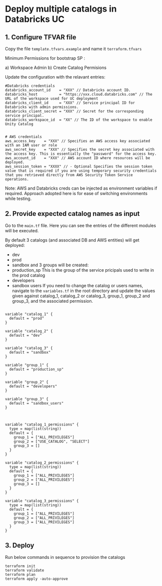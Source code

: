 # Deploy multiple catalogs in Databricks UC

## 1. **Configure TFVAR file**

Copy the file `template.tfvars.example` and name it `terraform.tfvars`

Minimum Permissions for bootstrap SP :

a) Workspace Admin
b) Create Catalog Permisions

Update the configuration with the relavant entries:

```
#Databricks credentials
databricks_account_id    = "XXX" // Databricks account ID.
databricks_host          = "https://xxx.cloud.databricks.com" // The URL of the workspace used for UC deployment
databricks_client_id     = "XXX" // Service principal ID for Databricks with admin permissions.
databricks_client_secret = "XXX" // Secret for the corresponding service principal.
databricks_workspace_id  = "XX" // The ID of the workspace to enable Unity Catalog


# AWS credentials
aws_access_key    = "XXX" // Specifies an AWS access key associated with an IAM user or role
aws_secret_key    = "XXX" // Specifies the secret key associated with the access key. This is essentially the "password" for the access key.
aws_account_id    = "XXX" // AWS account ID where resources will be deployed.
aws_session_token = "XXXX" // - Optional Specifies the session token value that is required if you are using temporary security credentials that you retrieved directly from AWS Security Token Service operations.

```

Note: AWS and Databricks creds can be injected as environment variables if required. Approach adopted here is for ease of switching environments while testing.

## 2. **Provide expected catalog names as input**

Go to the `main.tf` file. Here you can see the entries of the different modules will be executed.

By default 3 catalogs (and associated DB and AWS entities) will get deployed:
- dev
- prod
- sandbox
and 3 groups will be created: 
- production_sp This is the group of the service pricipals used to write in the prod catalog
- developers
- sandbox users 
If you need to change the catalog or users names, navigate to the `variables.tf` in the root directory and update the values given against catalog_1, catalog_2 or catalog_3, group_1, group_2 and group_3, and the associated permission.


```

variable "catalog_1" {
  default = "prod"
}

variable "catalog_2" {
  default = "dev"
}

variable "catalog_3" {
  default = "sandbox"
}

variable "group_1" {
  default = "production_sp"
}

variable "group_2" {
  default = "developers"
}

variable "group_3" {
  default = "sandbox_users"
}



variable "catalog_1_permissions" {
  type = map(list(string))
  default = {
    group_1 = ["ALL_PRIVILEGES"]
    group_2 = ["USE_CATALOG", "SELECT"]
    group_3 = []
  }
}

variable "catalog_2_permissions" {
  type = map(list(string))
  default = {
    group_1 = ["ALL_PRIVILEGES"]
    group_2 = ["ALL_PRIVILEGES"]
    group_3 = []
  }
}

variable "catalog_3_permissions" {
  type = map(list(string))
  default = {
    group_1 = ["ALL_PRIVILEGES"]
    group_2 = ["ALL_PRIVILEGES"]
    group_3 = ["ALL_PRIVILEGES"]
  }
}
```

## 3. **Deploy**

Run below commands in sequence to provision the catalogs

```
terraform init
terraform validate
terraform plan
terraform apply -auto-approve
```
